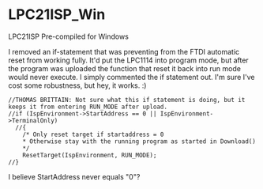 LPC21ISP_Win
============

LPC21ISP Pre-compiled for Windows

I removed an if-statement that was preventing from the FTDI automatic reset from working fully.  It'd put the LPC1114 into program mode, but after the program was uploaded the function that reset it back into run mode would never execute.  I simply commented the if statement out.  I'm sure I've cost some robustness, but hey, it works. :)

    //THOMAS BRITTAIN: Not sure what this if statement is doing, but it keeps it from entering RUN_MODE after upload.
    //if (IspEnvironment->StartAddress == 0 || IspEnvironment->TerminalOnly)
	  //{
        /* Only reset target if startaddress = 0
        * Otherwise stay with the running program as started in Download()
        */
        ResetTarget(IspEnvironment, RUN_MODE);
    //}
    
I believe StartAddress never equals "0"?
